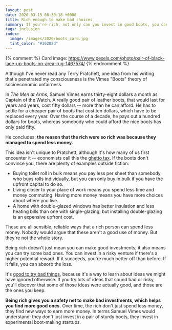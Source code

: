 ```yaml
---
layout: post
date: 2020-03-15 08:30:18 +0000
title: Rich enough to make bad choices
summary: If you're rich, not only can you invest in good boots, you can also invest in experimental boot-making startups.
tags: inclusion
index:
  image: /images/2020/boots_card.jpg
  tint_color: "#16282d"
---
```


{% comment %}
Card image: https://www.pexels.com/photo/pair-of-black-lace-up-boots-on-area-rug-1467574/
{% endcomment %}

Although I've never read any Terry Pratchett, one idea from his writing that's penetrated my consciousness is the Vimes "Boots" theory of socioeconomic unfairness.

In *The Men at Arms*, Samuel Vimes earns thirty-eight dollars a month as Captain of the Watch.
A really good pair of leather boots, that would last for years and years, cost fifty dollars -- more than he can afford.
He has to settle for a cheaper pair of boots that cost ten dollars, which have to be replaced every year.
Over the course of a decade, he pays out a hundred dollars for boots, whereas somebody who could afford the nice boots has only paid fifty.

He concludes: **the reason that the rich were so rich was because they managed to spend less money.**

This idea isn't unique to Pratchett, although it's how many of us first encounter it -- economists call this the [ghetto tax].
If the boots don't convince you, there are plenty of examples outside fiction:

-   Buying toilet roll in bulk means you pay less per sheet than somebody who buys rolls individually, but you can only buy in bulk if you have the upfront capital to do so.
-   Living closer to your place of work means you spend less time and money commuting.
    Having more money means you have more choices about where you live.
-   A home with double-glazed windows has better insulation and less heating bills than one with single-glazing; but installing double-glazing is an expensive upfront cost.

These are all sensible, reliable ways that a rich person can spend less money.
Nobody would argue that these aren't a good use of money.
But they're not the whole story.

Being rich doesn't just mean you can make good investments; it also means you can try some bad ones.
You can invest in a risky venture if there's a higher potential reward.
If it succeeds, you're much better off than before.
If it fails, you can absorb the loss.

It's [good to try bad things], because it's a way to learn about ideas we might have ignored otherwise.
If you try lots of ideas that sound bad or risky, you'll discover that some of those ideas were actually good, and those are the ones you keep.

**Being rich gives you a safety net to make bad investments, which helps you find more good ones.**
Over time, the rich don't just spend less money, they find new ways to earn more money.
In terms Samuel Vimes would understand: they don't just invest in a pair of sturdy boots, they invest in experimental boot-making startups.

[ghetto tax]: https://en.wikipedia.org/wiki/Ghetto_tax
[good to try bad things]: https://notebook.drmaciver.com/posts/2020-02-22-11:37.html
